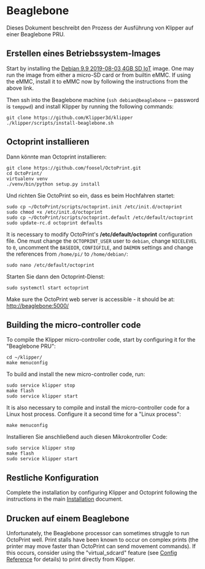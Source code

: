 # Beaglebone

Dieses Dokument beschreibt den Prozess der Ausführung von Klipper auf einer Beaglebone PRU.

## Erstellen eines Betriebssystem-Images

Start by installing the [Debian 9.9 2019-08-03 4GB SD IoT](https://beagleboard.org/latest-images) image. One may run the image from either a micro-SD card or from builtin eMMC. If using the eMMC, install it to eMMC now by following the instructions from the above link.

Then ssh into the Beaglebone machine (`ssh debian@beaglebone` -- password is `temppwd`) and install Klipper by running the following commands:

```
git clone https://github.com/Klipper3d/klipper
./klipper/scripts/install-beaglebone.sh
```

## Octoprint installieren

Dann könnte man Octoprint installieren:

```
git clone https://github.com/foosel/OctoPrint.git
cd OctoPrint/
virtualenv venv
./venv/bin/python setup.py install
```

Und richten Sie OctoPrint so ein, dass es beim Hochfahren startet:

```
sudo cp ~/OctoPrint/scripts/octoprint.init /etc/init.d/octoprint
sudo chmod +x /etc/init.d/octoprint
sudo cp ~/OctoPrint/scripts/octoprint.default /etc/default/octoprint
sudo update-rc.d octoprint defaults
```

It is necessary to modify OctoPrint's **/etc/default/octoprint** configuration file. One must change the `OCTOPRINT_USER` user to `debian`, change `NICELEVEL` to `0`, uncomment the `BASEDIR`, `CONFIGFILE`, and `DAEMON` settings and change the references from `/home/pi/` to `/home/debian/`:

```
sudo nano /etc/default/octoprint
```

Starten Sie dann den Octoprint-Dienst:

```
sudo systemctl start octoprint
```

Make sure the OctoPrint web server is accessible - it should be at: <http://beaglebone:5000/>

## Building the micro-controller code

To compile the Klipper micro-controller code, start by configuring it for the "Beaglebone PRU":

```
cd ~/klipper/
make menuconfig
```

To build and install the new micro-controller code, run:

```
sudo service klipper stop
make flash
sudo service klipper start
```

It is also necessary to compile and install the micro-controller code for a Linux host process. Configure it a second time for a "Linux process":

```
make menuconfig
```

Installieren Sie anschließend auch diesen Mikrokontroller Code:

```
sudo service klipper stop
make flash
sudo service klipper start
```

## Restliche Konfiguration

Complete the installation by configuring Klipper and Octoprint following the instructions in the main [Installation](Installation.md#configuring-klipper) document.

## Drucken auf einem Beaglebone

Unfortunately, the Beaglebone processor can sometimes struggle to run OctoPrint well. Print stalls have been known to occur on complex prints (the printer may move faster than OctoPrint can send movement commands). If this occurs, consider using the "virtual_sdcard" feature (see [Config Reference](Config_Reference.md#virtual_sdcard) for details) to print directly from Klipper.
